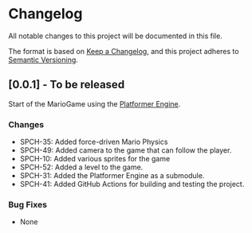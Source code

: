 # Changelog

All notable changes to this project will be documented in this file.

The format is based on [Keep a Changelog](https://keepachangelog.com/en/1.0.0/),
and this project adheres to [Semantic Versioning](https://semver.org/spec/v2.0.0.html).

## [0.0.1] - To be released

Start of the MarioGame using the [Platformer Engine](https://github.com/SPC-H-Avans/PlatformerEngine).

### Changes

- SPCH-35: Added force-driven Mario Physics
- SPCH-49: Added camera to the game that can follow the player.
- SPCH-10: Added various sprites for the game
- SPCH-52: Added a level to the game.
- SPCH-31: Added the Platformer Engine as a submodule.
- SPCH-41: Added GitHub Actions for building and testing the project.

### Bug Fixes

- None
